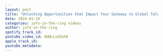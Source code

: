 ```yaml
---
layout: post
title: "Unlocking Opportunities that Impact Your Gateway to Global Talent"
date: 2024-01-19
categories: jofo-in-the-ring videos
author: jofo-in-the-ring
spotify_track_id: 
youtube_video_id: 8UWLLsUXuh0
apple_track_id: 
youtube_metadata: 
---
```

